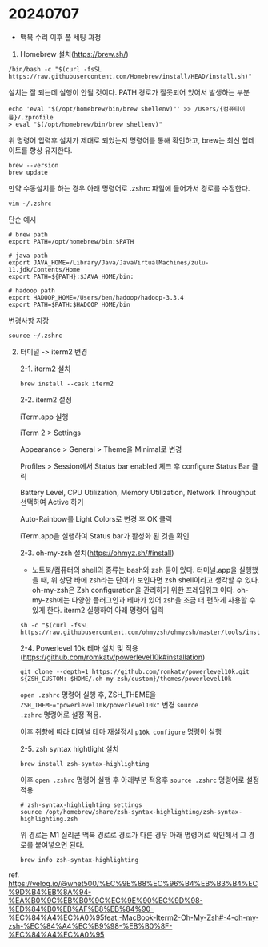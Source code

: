 # 20240707

- 맥북 수리 이후 풀 세팅 과정

1. Homebrew 설치(https://brew.sh/)
~~~
/bin/bash -c "$(curl -fsSL https://raw.githubusercontent.com/Homebrew/install/HEAD/install.sh)"
~~~

설치는 잘 되는데 실행이 안될 것이다. PATH 경로가 잘못되어 있어서 발생하는 부분

~~~
echo 'eval "$(/opt/homebrew/bin/brew shellenv)"' >> /Users/{컴퓨터이름}/.zprofile
> eval "$(/opt/homebrew/bin/brew shellenv)"
~~~

위 명령어 입력후 설치가 제대로 되었는지 명령어를 통해 확인하고,
brew는 최신 업데이트를 항상 유지한다.

~~~
brew --version
brew update
~~~

만약 수동설치를 하는 경우 아래 명령어로 .zshrc 파일에 들어가서 경로를 수정한다.

~~~
vim ~/.zshrc
~~~
단순 예시
~~~
# brew path
export PATH=/opt/homebrew/bin:$PATH

# java path
export JAVA_HOME=/Library/Java/JavaVirtualMachines/zulu-11.jdk/Contents/Home
export PATH=${PATH}:$JAVA_HOME/bin:

# hadoop path
export HADOOP_HOME=/Users/ben/hadoop/hadoop-3.3.4
export PATH=$PATH:$HADOOP_HOME/bin
~~~
변경사항 저장
~~~
source ~/.zshrc
~~~

2. 터미널 -> iterm2 변경

    2-1. iterm2 설치
    ~~~
    brew install --cask iterm2
    ~~~

    2-2. iterm2 설정

    iTerm.app 실행

    iTerm 2 > Settings 

    Appearance > General > Theme을 Minimal로 변경

    Profiles > Session에서 Status bar enabled 체크 후 configure Status Bar 클릭

    Battery Level, CPU Utilization, Memory Utilization, Network Throughput 선택하여 Active 하기

    Auto-Rainbow를 Light Colors로 변경 후 OK 클릭

    iTerm.app을 실행하여 Status bar가 활성화 된 것을 확인


    2-3. oh-my-zsh 설치(https://ohmyz.sh/#install)

    - 노트북/컴퓨터의 shell의 종류는 bash와 zsh 등이 있다.
터미널.app을 실행했을 때, 위 상단 바에 zsh라는 단어가 보인다면 zsh shell이라고 생각할 수 있다.
oh-my-zsh은 Zsh configuration을 관리하기 위한 프레임워크 이다.
oh-my-zsh에는 다양한 플러그인과 테마가 있어 zsh을 조금 더 편하게 사용할 수 있게 한다.
    iterm2 실행하여 아래 명령어 입력
    ~~~
    sh -c "$(curl -fsSL https://raw.githubusercontent.com/ohmyzsh/ohmyzsh/master/tools/install.sh)"
    ~~~

    2-4. Powerlevel 10k 테마 설치 및 적용(https://github.com/romkatv/powerlevel10k#installation)
    ~~~
    git clone --depth=1 https://github.com/romkatv/powerlevel10k.git ${ZSH_CUSTOM:-$HOME/.oh-my-zsh/custom}/themes/powerlevel10k
    ~~~

    <code>open .zshrc</code> 명령어 실행 후, ZSH_THEME을 <code>ZSH_THEME="powerlevel10k/powerlevel10k"</code> 변경
    <code>source .zshrc</code> 명령어로 설정 적용.

    이후 취향에 따라 터미널 테마 
    재설정시 <code>p10k configure</code> 명령어 실행

    2-5. zsh syntax hightlight 설치

    ~~~
    brew install zsh-syntax-highlighting
    ~~~
    이후 <code>open .zshrc</code> 명령어 실행 후 아래부분 적용후 <code>source .zshrc</code> 명령어로 설정 적용

    ~~~
    # zsh-syntax-highlighting settings 
    source /opt/homebrew/share/zsh-syntax-highlighting/zsh-syntax-highlighting.zsh
    ~~~

    위 경로는 M1 실리콘 맥북 경로로 경로가 다른 경우 아래 명령어로 확인해서 그 경로를 붙여넣으면 된다.

    ~~~
    brew info zsh-syntax-highlighting
    ~~~

ref. https://velog.io/@wnet500/%EC%9E%88%EC%96%B4%EB%B3%B4%EC%9D%B4%EB%8A%94-%EA%B0%9C%EB%B0%9C%EC%9E%90%EC%9D%98-%ED%84%B0%EB%AF%B8%EB%84%90-%EC%84%A4%EC%A0%95feat.-MacBook-Iterm2-Oh-My-Zsh#-4-oh-my-zsh-%EC%84%A4%EC%B9%98-%EB%B0%8F-%EC%84%A4%EC%A0%95